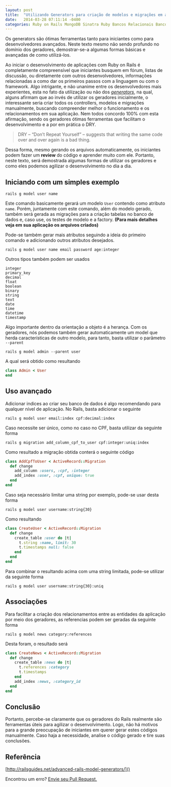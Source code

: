 ```yaml
---
layout: post
title:  "Utilizando Generators para criação de modelos e migrações em aplicações Rails "
date:   2014-03-28 07:11:14 -0400
categories: Ruby on Rails MongoDB Sinatra Ruby Bancos Relacionais Bancos não Relacionais
---
```


Os generators são ótimas ferramentas tanto para iniciantes como para desenvolvedores avançados. Neste texto mesmo não sendo profundo no domínio dos geradores, demostrar-se-a algumas formas básicas e avançadas de como utilizá-los.<!--more-->

Ao iniciar o desenvolvimento de aplicações com Ruby on Rails é completamente compreensível que iniciantes busquem em fórum, listas de discussão, ou diretamente com outros desenvolvedores, informações relacionadas a como dar os primeiros passos com a linguagem ou com o framework. Algo intrigante, e não unanime entre os desenvolvedores mais experientes, esta no fato da utilização ou não dos *[generators](http://guides.rubyonrails.org/generators.html)*, na qual, alguns afirmam que ao invés de utilizar os geradores inicialmente, o interessante seria criar todos os controllers, modelos e migrações manualmente, buscando compreender melhor o funcionamento e os relacionamentos em sua aplicação. Nem todos concordo 100% com esta afirmação, sendo os geradores ótimas ferramentas que facilitam o desenvolvimento e a por em prática o DRY.

> DRY – “Don’t Repeat Yourself” – suggests that writing the same code over and over again is a bad thing.

Dessa forma, mesmo gerando os arquivos automaticamente, os iniciantes podem fazer um **review** do código e aprender muito com ele.
Portanto, neste texto, será demostrada algumas formas de utilizar os geradores e como eles podemos agilizar o desenvolvimento no dia a dia.

## Iniciando com um simples exemplo

    rails g model user name

Este comando basicamente gerará um modelo `User` contendo como atributo `name`. Porém, juntamente com este comando, além do modelo gerado, também será gerada as migrações para a criação tabelas no banco de dados e, caso use, os testes de modelo e a factory. **(Para mais detalhes veja em sua aplicação os arquivos criados)**

Pode-se também gerar mais atributos seguindo a ideia do primeiro comando e adicionando outros atributos desejados.

	rails g model user name email password age:integer

Outros tipos também podem ser usados

    integer
    primary_key
    decimal
    float
    boolean
    binary
    string
    text
    date
    time
    datetime
    timestamp

Algo importante dentro da orientação a objeto é a herança. Com os geradores, nós podemos também gerar automaticamente um model que herda características de outro modelo, para tanto, basta utilizar o parâmetro `--parent`

	rails g model admin --parent user

A qual será obtido como resultando

```ruby
class Admin < User
end
```

## Uso avançado

Adicionar indices ao criar seu banco de dados é algo recomendando para qualquer nível de aplicação. No Rails, basta adicionar o seguinte

	rails g model user email:index cpf:decimal:index

Caso necessite ser único, como no caso no CPF, basta utilizar da seguinte forma

	rails g migration add_column_cpf_to_user cpf:integer:uniq:index

Como resultado a migração obtida conterá o seguinte código

```ruby
class AddCpfToUser < ActiveRecord::Migration
  def change
    add_column :users, :cpf, :integer
    add_index :user, :cpf, unique: true
  end
end
```

Caso seja necessário limitar uma string por exemplo, pode-se usar desta forma

	rails g model user username:string{30}

Como resultando

```ruby
class CreateUser < ActiveRecord::Migration
  def change
    create_table :user do |t|
      t.string :name, limit: 30
      t.timestamps null: false
    end
  end
end
```

Para combinar o resultando acima com uma string limitada, pode-se utilizar da seguinte forma

	rails g model user username:string{30}:uniq

## Associações

Para facilitar a criação dos relacionamentos entre as entidades da aplicação por meio dos geradores, as referencias  podem ser geradas da seguinte forma

	rails g model news category:references

Desta foram, o resultado será

```ruby
class CreateNews < ActiveRecord::Migration
  def change
    create_table :news do |t|
      t.references :category
      t.timestamps
    end
    add_index :news, :category_id
  end
end
```

## Conclusão

Portanto, percebe-se claramente que os geradores do Rails realmente são ferramentas úteis para agilizar o desenvolvimento. Logo, não há motivos para a grande preocupação de iniciantes em querer gerar estes códigos manualmente. Caso haja a necessidade, analise o código gerado e tire suas conclusões.

## Referência

[http://railsguides.net/advanced-rails-model-generators/]()

Encontrou um erro? [Envie seu Pull Request.](https://github.com/luizpicolo/luizpicolo.github.io)
